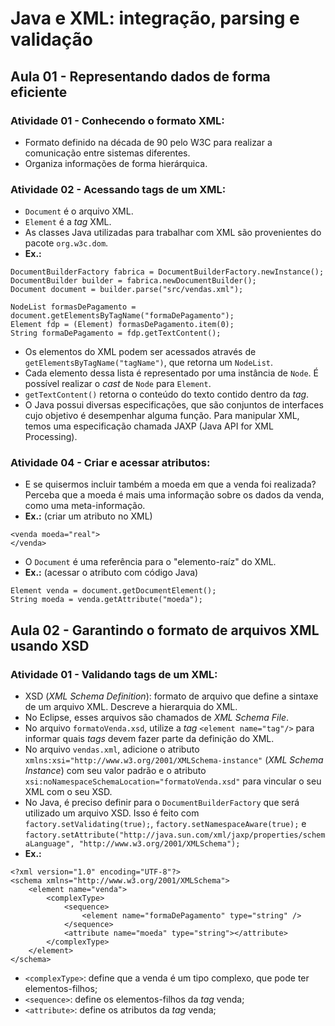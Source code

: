 # Java e XML: integração, parsing e validação

## Aula 01 - Representando dados de forma eficiente

### Atividade 01 - Conhecendo o formato XML:

- Formato definido na década de 90 pelo W3C para realizar a comunicação entre sistemas diferentes.
- Organiza informações de forma hierárquica.

### Atividade 02 - Acessando tags de um XML:

- `Document` é o arquivo XML.
- `Element` é a *tag* XML.
- As classes Java utilizadas para trabalhar com XML são provenientes do pacote `org.w3c.dom`.
- **Ex.:**
```
DocumentBuilderFactory fabrica = DocumentBuilderFactory.newInstance();
DocumentBuilder builder = fabrica.newDocumentBuilder();
Document document = builder.parse("src/vendas.xml");

NodeList formasDePagamento = document.getElementsByTagName("formaDePagamento");
Element fdp = (Element) formasDePagamento.item(0);
String formaDePagamento = fdp.getTextContent();
```
- Os elementos do XML podem ser acessados através de `getElementsByTagName("tagName")`, que retorna um `NodeList`.
- Cada elemento dessa lista é representado por uma instância de `Node`. É possível realizar o *cast* de `Node` para `Element`.
- `getTextContent()` retorna o conteúdo do texto contido dentro da *tag*.
- O Java possui diversas especificações, que são conjuntos de interfaces cujo objetivo é desempenhar alguma função. Para manipular XML, temos uma especificação chamada JAXP (Java API for XML Processing).

### Atividade 04 - Criar e acessar atributos:

- E se quisermos incluir também a moeda em que a venda foi realizada? Perceba que a moeda é mais uma informação sobre os dados da venda, como uma meta-informação.
- **Ex.:** (criar um atributo no XML) 
```
<venda moeda="real">
</venda>
```
- O `Document` é uma referência para o "elemento-raíz" do XML.
- **Ex.:** (acessar o atributo com código Java)
```
Element venda = document.getDocumentElement();
String moeda = venda.getAttribute("moeda");
```

## Aula 02 - Garantindo o formato de arquivos XML usando XSD

### Atividade 01 - Validando tags de um XML:

- XSD (*XML Schema Definition*): formato de arquivo que define a sintaxe de um arquivo XML. Descreve a hierarquia do XML.
- No Eclipse, esses arquivos são chamados de *XML Schema File*.
- No arquivo `formatoVenda.xsd`, utilize a *tag* `<element name="tag"/>` para informar quais *tags* devem fazer parte da definição do XML.
- No arquivo `vendas.xml`, adicione o atributo `xmlns:xsi="http://www.w3.org/2001/XMLSchema-instance"` (*XML Schema Instance*) com seu valor padrão e o atributo `xsi:noNamespaceSchemaLocation="formatoVenda.xsd"` para vincular o seu XML com o seu XSD.
- No Java, é preciso definir para o `DocumentBuilderFactory` que será utilizado um arquivo XSD. Isso é feito com `factory.setValidating(true);`, `factory.setNamespaceAware(true);` e `factory.setAttribute("http://java.sun.com/xml/jaxp/properties/schemaLanguage", "http://www.w3.org/2001/XMLSchema");`
- **Ex.:**
```
<?xml version="1.0" encoding="UTF-8"?>
<schema xmlns="http://www.w3.org/2001/XMLSchema">
	<element name="venda">
		<complexType>
			<sequence>
				<element name="formaDePagamento" type="string" />
			</sequence>
			<attribute name="moeda" type="string"></attribute>
		</complexType>
	</element>
</schema>
```
- `<complexType>`: define que a venda é um tipo complexo, que pode ter elementos-filhos;
- `<sequence>`: define os elementos-filhos da *tag* venda;
- `<attribute>`: define os atributos da *tag* venda;
